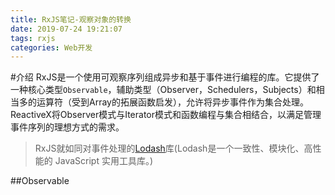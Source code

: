 ```yaml
---
title: RxJS笔记-观察对象的转换
date: 2019-07-24 19:21:07
tags: rxjs
categories: Web开发
---
```


#介绍
RxJS是一个使用可观察序列组成异步和基于事件进行编程的库。它提供了一种核心类型`Observable`，辅助类型（Observer，Schedulers，Subjects）和相当多的运算符（受到Array的拓展函数启发），允许将异步事件作为集合处理。ReactiveX将Observer模式与Iterator模式和函数编程与集合相结合，以满足管理事件序列的理想方式的需求。
> RxJS就如同对事件处理的[Lodash](https://www.lodashjs.com/)库(Lodash是一个一致性、模块化、高性能的 JavaScript 实用工具库。)

##Observable

